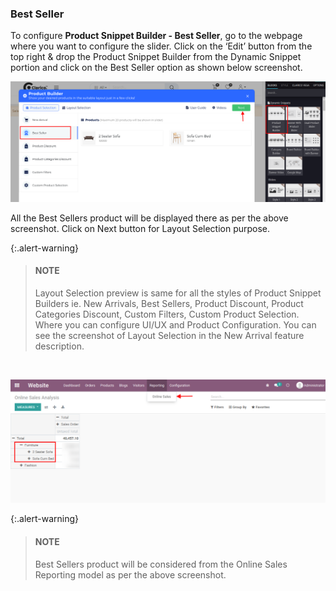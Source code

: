 
### Best Seller



To configure **Product Snippet Builder - Best Seller**, go to the webpage where you want to configure the slider. Click on the ‘Edit’ button from the top right & drop the Product Snippet Builder from the Dynamic Snippet portion and click on the Best Seller option as shown below screenshot.


![](./images/25-2-1.png)


All the Best Sellers product will be displayed there as per the above screenshot. Click on Next button for Layout Selection purpose. 



{:.alert-warning} 
> 
> #### NOTE
> 
> Layout Selection preview is same for all the styles of Product Snippet Builders ie. New Arrivals, Best Sellers, Product Discount, Product Categories Discount, Custom Filters, Custom Product Selection. Where you can configure UI/UX and Product Configuration. You can see the screenshot of Layout Selection in the New Arrival feature description.
> 
> 
> 


 


![](./images/25-2-2.png)



{:.alert-warning} 
> 
> #### NOTE
> 
> Best Sellers product will be considered from the Online Sales Reporting model as per the above screenshot.
> 
> 
> 



